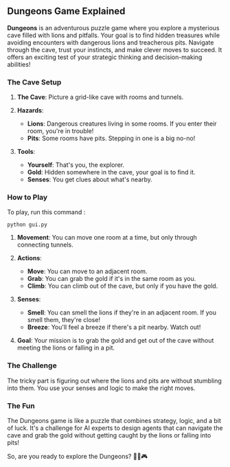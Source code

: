 ## Dungeons Game Explained

**Dungeons** is an adventurous puzzle game where you explore a mysterious cave filled with lions and pitfalls. Your goal is to find hidden treasures while avoiding encounters with dangerous lions and treacherous pits. Navigate through the cave, trust your instincts, and make clever moves to succeed. It offers an exciting test of your strategic thinking and decision-making abilities!

### The Cave Setup

1. **The Cave**: Picture a grid-like cave with rooms and tunnels.

2. **Hazards**:
   - **Lions**: Dangerous creatures living in some rooms. If you enter their room, you're in trouble!
   - **Pits**: Some rooms have pits. Stepping in one is a big no-no!

3. **Tools**:
   - **Yourself**: That's you, the explorer.
   - **Gold**: Hidden somewhere in the cave, your goal is to find it.
   - **Senses**: You get clues about what's nearby.

### How to Play

To play, run this command : 
```
python gui.py
```

1. **Movement**: You can move one room at a time, but only through connecting tunnels.

2. **Actions**:
   - **Move**: You can move to an adjacent room.
   - **Grab**: You can grab the gold if it's in the same room as you.
   - **Climb**: You can climb out of the cave, but only if you have the gold.

3. **Senses**:
   - **Smell**: You can smell the lions if they're in an adjacent room. If you smell them, they're close!
   - **Breeze**: You'll feel a breeze if there's a pit nearby. Watch out!

4. **Goal**: Your mission is to grab the gold and get out of the cave without meeting the lions or falling in a pit.

### The Challenge

The tricky part is figuring out where the lions and pits are without stumbling into them. You use your senses and logic to make the right moves.

### The Fun

The Dungeons game is like a puzzle that combines strategy, logic, and a bit of luck. It's a challenge for AI experts to design agents that can navigate the cave and grab the gold without getting caught by the lions or falling into pits!

So, are you ready to explore the Dungeons? 🦁🌟🎮

